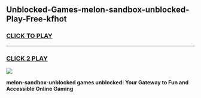 
## Unblocked-Games-melon-sandbox-unblocked-Play-Free-kfhot
<h3>
<a href="https://premium76.site?title=melon-sandbox-unblocked&ref=21A">CLICK TO PLAY</a></h3>
<hr>

<h3>
<a href="https://premium76.site?title=melon-sandbox-unblocked&ref=21A">CLICK 2 PLAY</a>
  
</h3>

<a href="https://premium76.site?title=melon-sandbox-unblocked&ref=21A"><img src="https://clearcache.store/games.png"></a>


**melon-sandbox-unblocked games unblocked: Your Gateway to Fun and Accessible Online Gaming**
